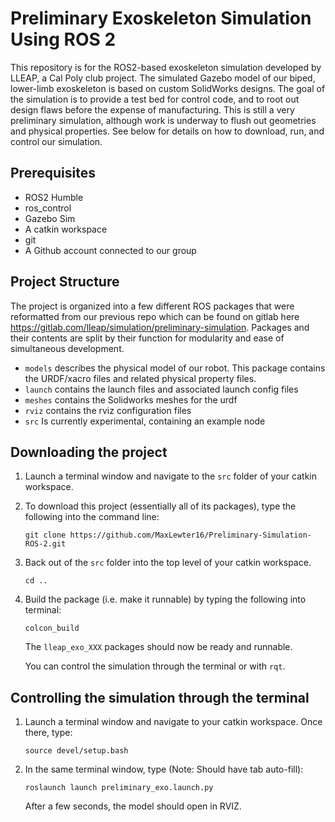 # Preliminary Exoskeleton Simulation Using ROS 2

This repository is for the ROS2-based exoskeleton simulation developed by LLEAP, a Cal Poly club project. The simulated Gazebo model of our biped, lower-limb exoskeleton is based on custom SolidWorks designs. The goal of the simulation is to provide a test bed for control code, and to root out design flaws before the expense of manufacturing. This is still a very preliminary simulation, although work is underway to flush out geometries and physical properties. See below for details on how to download, run, and control our simulation.

## Prerequisites
- ROS2 Humble
- ros_control 
- Gazebo Sim
- A catkin workspace
- git
- A Github account connected to our group

## Project Structure
The project is organized into a few different ROS packages that were reformatted from our previous repo which can be found on gitlab here https://gitlab.com/lleap/simulation/preliminary-simulation. Packages and their contents are split by their function for modularity and ease of simultaneous development.
* `models` describes the physical model of our robot. This package contains the URDF/xacro files and related physical property files.
* `launch` contains the launch files and associated launch config files
* `meshes` contains the Solidworks meshes for the urdf
* `rviz` contains the rviz configuration files
* `src` Is currently experimental, containing an example node

## Downloading the project
1. Launch a terminal window and navigate to the `src` folder of your catkin workspace.

2. To download this project (essentially all of its packages), type the following into the command line: 
    ```
    git clone https://github.com/MaxLewter16/Preliminary-Simulation-ROS-2.git
    ```
3. Back out of the `src` folder into the top level of your catkin workspace.
    ```
    cd ..
    ```
4. Build the package (i.e. make it runnable) by typing the following into terminal:
    ```
    colcon_build
    ```
    The `lleap_exo_XXX` packages should now be ready and runnable.  

    You can control the simulation through the terminal or with `rqt`.
  

## Controlling the simulation through the terminal

1. Launch a terminal window and navigate to your catkin workspace. Once there, type:
    ```
    source devel/setup.bash
    ```
2. In the same terminal window, type (Note: Should have tab auto-fill):
    ```
    roslaunch launch preliminary_exo.launch.py
    ```
    After a few seconds, the model should open in RVIZ.
